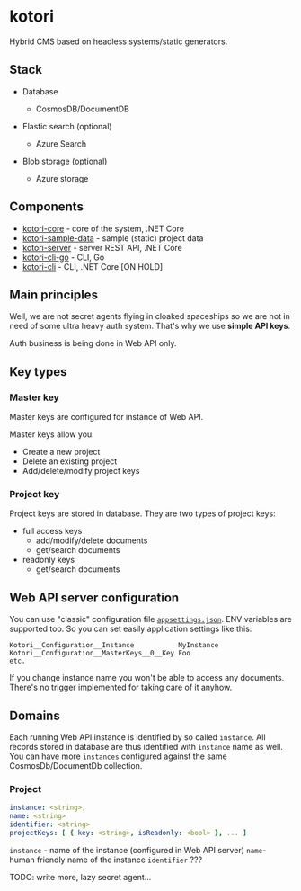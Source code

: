 # kotori

Hybrid CMS based on headless systems/static generators.

## Stack

- Database
  - CosmosDB/DocumentDB

- Elastic search (optional)
  - Azure Search 

- Blob storage (optional)
  - Azure storage

## Components

- [kotori-core](https://github.com/kotorihq/kotori-core) - core of the system, .NET Core
- [kotori-sample-data](https://github.com/kotorihq/kotori-sample-data) - sample (static) project data 
- [kotori-server](https://github.com/kotorihq/kotori-server) - server REST API, .NET Core
- [kotori-cli-go](https://github.com/kotorihq/kotori-cli-go) - CLI, Go
- [kotori-cli](https://github.com/kotorihq/kotori-cli) - CLI, .NET Core [ON HOLD]

## Main principles

Well, we are not secret agents flying in cloaked spaceships so we are not in need of some ultra heavy auth system. That's why we use __simple API keys__.

Auth business is being done in Web API only.

## Key types

### Master key

Master keys are configured for instance of Web API.

Master keys allow you:
- Create a new project
- Delete an existing project
- Add/delete/modify project keys

### Project key

Project keys are stored in database. They are two types of project keys:
- full access keys
  - add/modify/delete documents
  - get/search documents
- readonly keys
  - get/search documents

## Web API server configuration

You can use "classic" configuration file [``appsettings.json``](https://raw.githubusercontent.com/kotorihq/kotori-server/master/KotoriServer/appsettings.json). ENV variables are supported too. So you can set easily application settings like this:

```
Kotori__Configuration__Instance           MyInstance
Kotori__Configuration__MasterKeys__0__Key Foo
etc.
```

If you change instance name you won't be able to access any documents. There's no trigger implemented for taking care of it anyhow.

## Domains

Each running Web API instance is identified by so called ``instance``. All records stored in database are thus identified with ``instance`` name as well. You can have more ``instances`` configured against the same CosmosDb/DocumentDb collection.

### Project

```yaml
instance: <string>,
name: <string>
identifier: <string>
projectKeys: [ { key: <string>, isReadonly: <bool> }, ... ]
```

``instance`` - name of the instance (configured in Web API server)
``name``- human friendly name of the instance
``identifier`` ???

TODO: write more, lazy secret agent...



